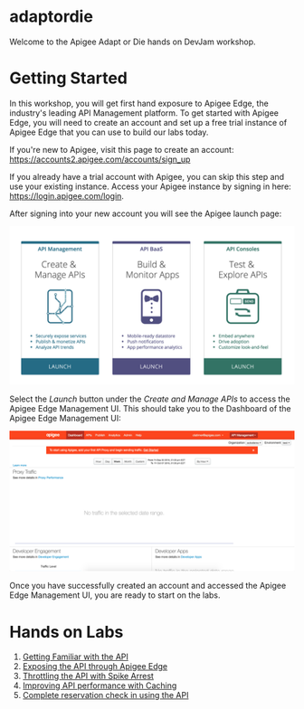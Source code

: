 # adaptordie

Welcome to the Apigee Adapt or Die hands on DevJam workshop.

# Getting Started

  In this workshop, you will get first hand exposure to Apigee Edge, the industry's leading API Management platform. To get started with Apigee Edge, you will need to create an account and set up a free trial instance of Apigee Edge that you can use to build our labs today.

   If you're new to Apigee, visit this page to create an account: <a href="https://accounts2.apigee.com/accounts/sign_up" target="_blank">https://accounts2.apigee.com/accounts/sign_up</a>

  If you already have a trial account with Apigee, you can skip this step and use your existing instance. Access your Apigee instance by signing in here: <a href="//https://login.apigee.com/login" target="_blank">https://login.apigee.com/login</a>. 

  After signing into your new account you will see the Apigee launch page:

  ![Apigee Launch Page](apigee-accounts.png)

  Select the *Launch* button under the *Create and Manage APIs* to access the Apigee Edge Management UI. This should take you to the Dashboard of the Apigee Edge Management UI:

  ![Apigee Dashboard](management-ui.png)

  Once you have successfully created an account and accessed the Apigee Edge Management UI, you are ready to start on the labs. 


# Hands on Labs

1. [Getting Familiar with the API](lab1.md)
2. [Exposing the API through Apigee Edge](lab2.md)
3. [Throttling the API with Spike Arrest](lab3.md)
4. [Improving API performance with Caching](lab4.md)
5. [Complete reservation check in using the API](lab5.md)

